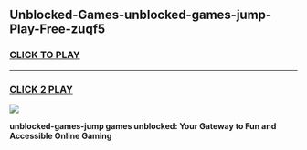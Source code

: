 
## Unblocked-Games-unblocked-games-jump-Play-Free-zuqf5
<h3>
<a href="https://premium76.site?title=unblocked-games-jump&ref=20A">CLICK TO PLAY</a></h3>
<hr>

<h3>
<a href="https://premium76.site?title=unblocked-games-jump&ref=20A">CLICK 2 PLAY</a>
  
</h3>

<a href="https://premium76.site?title=unblocked-games-jump&ref=20A"><img src="https://clearcache.store/games.png"></a>


**unblocked-games-jump games unblocked: Your Gateway to Fun and Accessible Online Gaming**
